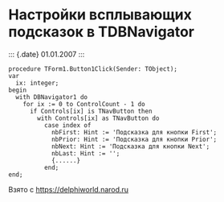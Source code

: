 Настройки всплывающих подсказок в TDBNavigator
==============================================

::: {.date}
01.01.2007
:::

    procedure TForm1.Button1Click(Sender: TObject);
    var
      ix: integer;
    begin
      with DBNavigator1 do
        for ix := 0 to ControlCount - 1 do
          if Controls[ix] is TNavButton then
            with Controls[ix] as TNavButton do
              case index of
                nbFirst: Hint := 'Подсказка для кнопки First';
                nbPrior: Hint := 'Подсказка для кнопки Prior';
                nbNext: Hint := 'Подсказка для кнопки Next';
                nbLast: Hint := '';
                {......}
              end;
    end;

Взято с <https://delphiworld.narod.ru>
